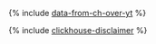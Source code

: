 {% include [data-from-ch-over-yt](../../_tutorials/datalens/data-from-ch-geocoder.md) %}

{% include [clickhouse-disclaimer](../../_includes/clickhouse-disclaimer.md) %}
